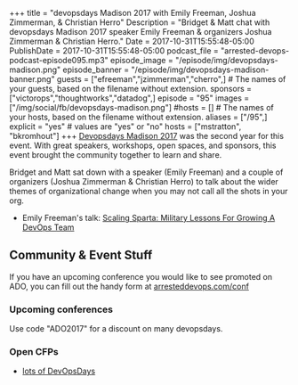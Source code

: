+++
title = "devopsdays Madison 2017 with Emily Freeman, Joshua Zimmerman, & Christian Herro"
Description = "Bridget & Matt chat with devopsdays Madison 2017 speaker Emily Freeman & organizers Joshua Zimmerman & Christian Herro."
Date = 2017-10-31T15:55:48-05:00
PublishDate = 2017-10-31T15:55:48-05:00
podcast_file = "arrested-devops-podcast-episode095.mp3"
episode_image = "/episode/img/devopsdays-madison.png"
episode_banner = "/episode/img/devopsdays-madison-banner.png"
guests = ["efreeman","jzimmerman","cherro",] # The names of your guests, based on the filename without extension.
sponsors = ["victorops","thoughtworks","datadog",]
episode = "95"
images = ["/img/social/fb/devopsdays-madison.png"]
#hosts = [] # The names of your hosts, based on the filename without extension.
aliases = ["/95",]
explicit = "yes" # values are "yes" or "no"
hosts = ["mstratton", "bkromhout"]
+++
[Devopsdays Madison 2017](https://www.devopsdays.org/events/2017-madison/) was the second year for this event. With great speakers, workshops, open spaces, and sponsors, this event brought the community together to learn and share. 

Bridget and Matt sat down with a speaker (Emily Freeman) and a couple of organizers (Joshua Zimmerman & Christian Herro) to talk about the wider themes of organizational change when you may not call all the shots in your org.

* Emily Freeman's talk: [Scaling Sparta: Military Lessons For Growing A DevOps Team](https://www.devopsdays.org/events/2017-madison/program/emily-freeman/)


## Community & Event Stuff

If you have an upcoming conference you would like to see promoted on ADO, you can fill out the handy form at [arresteddevops.com/conf](https://arresteddevops.com/conf)

### Upcoming conferences

Use code "ADO2017" for a discount on many devopsdays.

### Open CFPs

* [lots of DevOpsDays](https://devopsdays.org/speaking)
